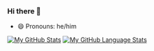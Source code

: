 ### Hi there 👋

- 😄 Pronouns: he/him

[![My GitHub Stats](https://github-readme-stats.vercel.app/api/?username=truont2&count_private=true&theme=tokyonight&showicons=true)]()
[![My GitHub Language Stats](https://github-readme-stats.vercel.app/api/top-langs/?username=truont2&langs_count=5&theme=tokyonight)]()
<!--
**truont2/truont2** is a ✨ _special_ ✨ repository because its `README.md` (this file) appears on your GitHub profile.

Here are some ideas to get you started:

- 🔭 I’m currently working on ...
- 🌱 I’m currently learning ...
- 👯 I’m looking to collaborate on ...
- 🤔 I’m looking for help with ...
- 💬 Ask me about ...
- 📫 How to reach me: ...
- 😄 Pronouns: ...
- ⚡ Fun fact: ...
-->
